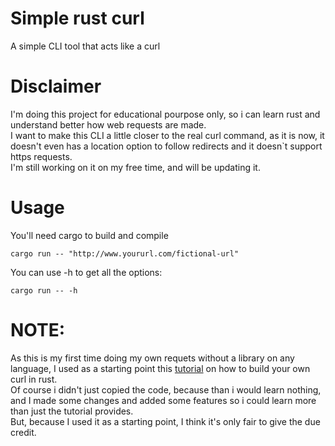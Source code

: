 # Simple rust curl

A simple CLI tool that acts like a curl

# Disclaimer

I'm doing this project for educational pourpose only, so i can learn rust and understand better how web requests are made.<br/>
I want to make this CLI a little closer to the real curl command, as it is now, it doesn't even has a location option to follow redirects and it doesn`t support https requests.<br/>
I'm still working on it on my free time, and will be updating it.
# Usage
You'll need cargo to build and compile<br />
```
cargo run -- "http://www.yoururl.com/fictional-url"
```
You can use -h to get all the options:
```
cargo run -- -h
```

# NOTE:
As this is my first time doing my own requets without a library on any language, I used as a starting point this [tutorial](https://dev.to/chaudharypraveen98/build-your-own-curl-rust-5cj6) on how to build your own curl in rust.<br/>
Of course i didn't just copied the code, because than i would learn nothing, and I made some changes and added some features so i could learn more than just the tutorial provides.<br/>
But, because I used it as a starting point, I think it's only fair to give the due credit.
